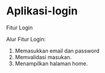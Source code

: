 # Aplikasi-login
Fitur Login

Alur Fitur Login:
1. Memasukkan email dan password
2. Memvalidasi masukan.
3. Menampilkan halaman home.
